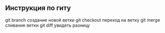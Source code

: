 ## Инструкция по гиту

git branch создание новой ветки
git checkout переход на ветку
git merge сливание ветки
git diff увидеть разницу